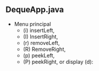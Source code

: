 ## DequeApp.java
* Menu principal 
	- (i) insertLeft, 
	- (I) InsertRight, 
	- (r) removeLeft, 
	- (R) RemoveRight, 
	- (p) peekLeft, 
	- (P) peekRight, or display (d):
